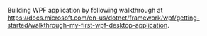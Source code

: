 Building WPF application by following walkthrough at https://docs.microsoft.com/en-us/dotnet/framework/wpf/getting-started/walkthrough-my-first-wpf-desktop-application.
